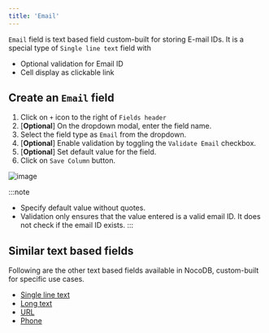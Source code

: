```yaml
---
title: 'Email'
---
```



`Email` field is text based field custom-built for storing E-mail IDs. It is a special type of `Single line text` field with
- Optional validation for Email ID
- Cell display as clickable link

## Create an `Email` field
1. Click on `+` icon to the right of `Fields header`
2. [**Optional**] On the dropdown modal, enter the field name.
3. Select the field type as `Email` from the dropdown.
4. [**Optional**] Enable validation by toggling the `Validate Email` checkbox.
5. [**Optional**] Set default value for the field.
6. Click on `Save Column` button.

![image](/img/v2/fields/email.png)

:::note
- Specify default value without quotes.
- Validation only ensures that the value entered is a valid email ID. It does not check if the email ID exists.
:::

## Similar text based fields
Following are the other text based fields available in NocoDB, custom-built for specific use cases.
- [Single line text](010.single-line-text.md)
- [Long text](020.long-text.md)
- [URL](050.url.md)
- [Phone](040.phonenumber.md)


